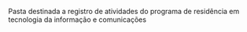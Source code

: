 Pasta destinada a registro de atividades do programa de residência em tecnologia da informação e comunicações
